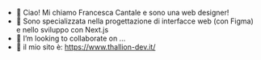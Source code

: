 - 👋 Ciao! Mi chiamo Francesca Cantale e sono una web designer!
- 👀 Sono specializzata nella progettazione di interfacce web (con Figma) e nello sviluppo con Next.js
- 💞️ I’m looking to collaborate on ...
- 📌 il mio sito è: https://www.thallion-dev.it/

<!---
thalliondev27/thalliondev27 is a ✨ special ✨ repository because its `README.md` (this file) appears on your GitHub profile.
You can click the Preview link to take a look at your changes.
--->
